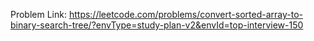 Problem Link: https://leetcode.com/problems/convert-sorted-array-to-binary-search-tree/?envType=study-plan-v2&envId=top-interview-150

```

```

